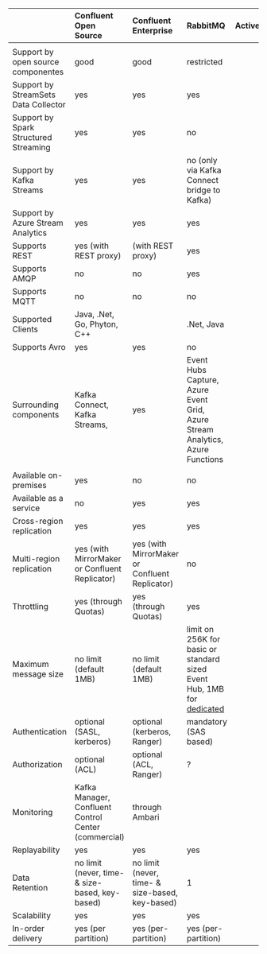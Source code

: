 |   | Confluent Open Source   | Confluent Enterprise  | RabbitMQ | ActiveMQ |
|:------------- |:---------------|:-------------|:-------------|:-------------|
|              |         |            |               |      |  
| Support by open source componentes | good | good      |            restricted |    |
| Support by StreamSets Data Collector | yes | yes      |            yes |
| Support by Spark Structured Streaming | yes | yes       |            no |
| Support by Kafka Streams | yes | yes       |  no (only via Kafka Connect bridge to Kafka) |
| Support by Azure Stream Analytics | yes | yes       |  yes |
| Supports REST | yes (with REST proxy)  | (with REST proxy) | yes |
| Supports AMQP | no  | no | yes |
| Supports MQTT | no  | no | no |
| Supported Clients       | Java, .Net, Go, Phyton, C++ | | .Net, Java |
| Supports Avro       | yes| yes | no |
| Surrounding components       | Kafka Connect, Kafka Streams, | yes | Event Hubs Capture, Azure Event Grid, Azure Stream Analytics, Azure Functions|
|              |         |            |               |
| Available on-premises | yes        | no |           no |
| Available as a service | no        | yes |       yes |
| Cross-region replication | yes | yes | yes | 
| Multi-region replication | yes (with MirrorMaker or Confluent Replicator) | yes (with MirrorMaker or Confluent Replicator) | no | 
| Throttling | yes (through Quotas) | yes (through Quotas) | yes | 
| Maximum message size | no limit (default 1MB) | no limit (default 1MB) | limit on 256K for basic or standard sized Event Hub, 1MB for [dedicated](https://azure.microsoft.com/de-de/blog/event-hubs-dedicated-offering/) | 
| Authentication | optional (SASL, kerberos) | optional (kerberos, Ranger) | mandatory (SAS based) |
| Authorization | optional (ACL) | optional (ACL, Ranger) | ? |
| Monitoring | Kafka Manager, Confluent Control Center (commercial) | through Ambari |  |
| Replayability | yes | yes | yes |
| Data Retention | no limit (never, time- & size-based, key-based) | no limit  (never, time- & size-based, key-based) | 1|
| Scalability | yes | yes | yes |
| In-order delivery | yes (per partition) | yes (per-partition) | yes (per-partition) |

 
